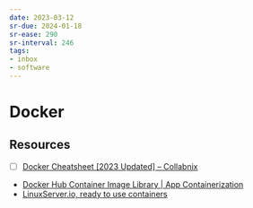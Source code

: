 ```yaml
---
date: 2023-03-12
sr-due: 2024-01-18
sr-ease: 290
sr-interval: 246
tags:
- inbox
- software
---
```


# Docker


## Resources

- [ ] [Docker Cheatsheet \[2023 Updated\] – Collabnix](https://collabnix.com/docker-cheatsheet/)
- [Docker Hub Container Image Library | App Containerization](https://hub.docker.com/)
- [LinuxServer.io, ready to use containers](https://docs.linuxserver.io/)
